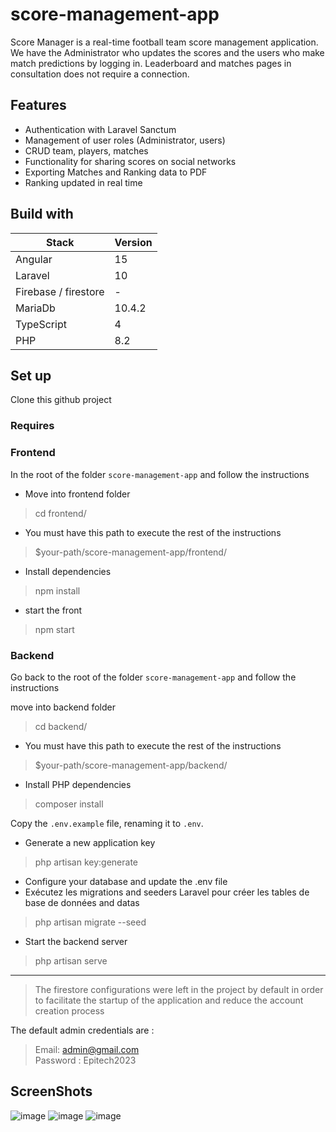 # score-management-app

Score Manager is a real-time football team score management application.
We have the Administrator who updates the scores and the users who make match predictions by logging in.
Leaderboard and matches pages in consultation does not require a connection.

## Features

- Authentication with Laravel Sanctum
- Management of user roles (Administrator, users)
- CRUD team, players, matches
- Functionality for sharing scores on social networks
- Exporting Matches and Ranking data to PDF
- Ranking updated in real time

## Build with

| Stack                | Version |
|----------------------|---------|
| Angular              | 15      |
| Laravel              | 10      |
| Firebase / firestore | -       |
| MariaDb              | 10.4.2  |
| TypeScript           | 4       |
| PHP                  | 8.2     |

## Set up
Clone this github project

### Requires 

### Frontend 
In the root of the folder `score-management-app` and follow the instructions
- Move into frontend folder
> cd frontend/
- You must have this path to execute the rest of the instructions
> $your-path/score-management-app/frontend/
- Install dependencies 
>   npm install 
- start the front
> npm start 

### Backend
Go back to the root of the folder `score-management-app` and follow the instructions

move into backend folder
> cd backend/
- You must have this path to execute the rest of the instructions

> $your-path/score-management-app/backend/
- Install PHP dependencies
> composer install

Copy the `.env.example` file, renaming it to `.env`.

- Generate a new application key
>  php artisan key:generate

- Configure your database and update the .env file
- Exécutez les migrations  and seeders Laravel pour créer les tables de base de données and datas
> php artisan migrate --seed
- Start the backend server
> php artisan serve 
---
>The firestore configurations were left in the project by default in order to facilitate the startup of the application and reduce the account creation process

The default admin credentials are :
> Email: admin@gmail.com    
> Password : Epitech2023
## ScreenShots

![image](https://github.com/GangloUlrich/score-management-app/assets/60970840/3ff6632b-3c39-4cef-a2df-8abedae447b7)
![image](https://github.com/GangloUlrich/score-management-app/assets/60970840/47ac8716-8af3-4cbc-918d-058bb9cb9249)
![image](https://github.com/GangloUlrich/score-management-app/assets/60970840/1b7ca932-c7c4-4c57-9902-bec32c30cd5f)
